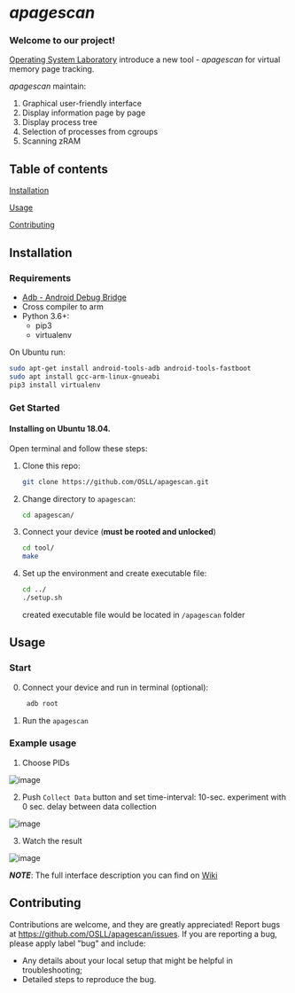 # _apagescan_
### Welcome to our project! 

[Operating System Laboratory](http://project2043696.tilda.ws/page9393990.html) introduce a new tool - _apagescan_ for virtual memory page tracking.

_apagescan_ maintain:

1. Graphical user-friendly interface
2. Display information page by page
3. Display process tree
4. Selection of processes from cgroups
5. Scanning zRAM 

## Table of contents
[Installation](#Installation)

[Usage](#Usage)

[Contributing](#Contributing)

## Installation

### Requirements

* [Adb - Android Debug Bridge](https://developer.android.com/studio/command-line/adb)
* Cross compiler to arm
* Python 3.6+:
  * pip3
  * virtualenv

On Ubuntu run:

   ```bash
 sudo apt-get install android-tools-adb android-tools-fastboot
 sudo apt install gcc-arm-linux-gnueabi
 pip3 install virtualenv
   ```
### Get Started

#### Installing on Ubuntu 18.04. 

Open terminal and follow these steps:

1. Clone this repo:
    ```bash
    git clone https://github.com/OSLL/apagescan.git
    ```
    
2. Change directory to `apagescan`:

    ```bash
    cd apagescan/
    ```

3. Connect your device (**must be rooted and unlocked**)

    ```bash
    cd tool/
    make
    ```

4. Set up the environment and create executable file:

    ```bash
    cd ../
    ./setup.sh
    ```
    сreated executable file would be located in `/apagescan` folder
## Usage

### Start
0. Connect your device and run in terminal (optional):

   ```bash
    adb root
   ```
   
1. Run the `apagescan`

### Example usage
1. Choose PIDs  


![image](https://user-images.githubusercontent.com/29632527/76162701-4d93d280-6151-11ea-8429-bdb561c6e88c.png)  


2. Push `Collect Data` button and set time-interval: 10-sec. experiment with 0 sec. delay between data collection  


![image](https://user-images.githubusercontent.com/29632527/76162795-d448af80-6151-11ea-816f-79a32a7c0628.png)  


3. Watch the result  


![image](https://user-images.githubusercontent.com/29632527/76162822-0d811f80-6152-11ea-8ddc-ffd2ed9f8420.png)



**_NOTE_**: The full interface description you can find on [Wiki](https://github.com/OSLL/apagescan/wiki/Interface-guide)

## Contributing
Contributions are welcome, and they are greatly appreciated! 
Report bugs at https://github.com/OSLL/apagescan/issues.
If you are reporting a bug, please apply label "bug" and  include:

* Any details about your local setup that might be helpful in troubleshooting;
* Detailed steps to reproduce the bug.

